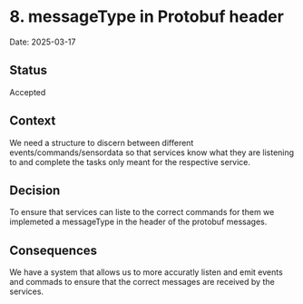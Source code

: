 # 8. messageType in Protobuf header

Date: 2025-03-17

## Status

Accepted 

## Context

We need a structure to discern between different events/commands/sensordata so that services know what they are listening to and complete the tasks only meant for the respective service.

## Decision

To ensure that services can liste to the correct commands for them we implemeted a messageType in the header of the protobuf messages. 

## Consequences

We have a system that allows us to more accuratly listen and emit events and commads to ensure that the correct messages are received by the services.
